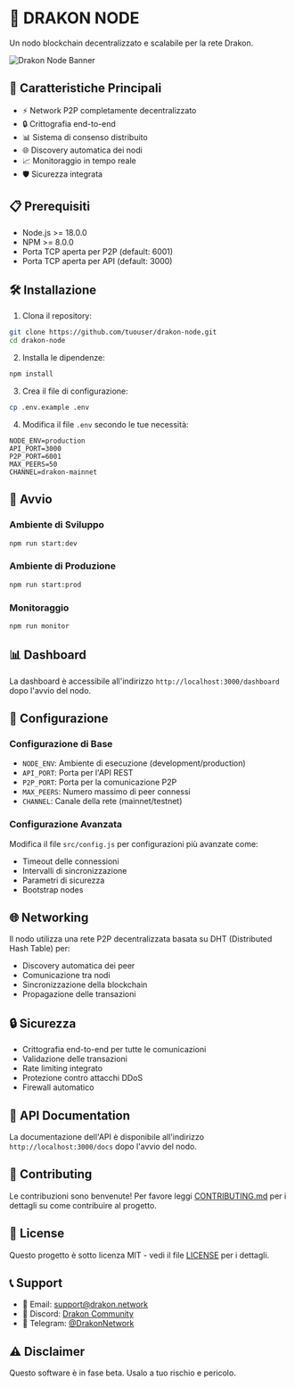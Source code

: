 # 🔗 DRAKON NODE

Un nodo blockchain decentralizzato e scalabile per la rete Drakon.

![Drakon Node Banner](docs/banner.png)

## 🚀 Caratteristiche Principali

- ⚡ Network P2P completamente decentralizzato
- 🔒 Crittografia end-to-end
- 📊 Sistema di consenso distribuito
- 🌐 Discovery automatica dei nodi
- 📈 Monitoraggio in tempo reale
- 🛡️ Sicurezza integrata

## 📋 Prerequisiti

- Node.js >= 18.0.0
- NPM >= 8.0.0
- Porta TCP aperta per P2P (default: 6001)
- Porta TCP aperta per API (default: 3000)

## 🛠️ Installazione

1. Clona il repository:

```bash
git clone https://github.com/tuouser/drakon-node.git
cd drakon-node
```

2. Installa le dipendenze:

```bash
npm install
```

3. Crea il file di configurazione:

```bash
cp .env.example .env
```

4. Modifica il file `.env` secondo le tue necessità:

```env
NODE_ENV=production
API_PORT=3000
P2P_PORT=6001
MAX_PEERS=50
CHANNEL=drakon-mainnet
```

## 🚀 Avvio

### Ambiente di Sviluppo

```bash
npm run start:dev
```

### Ambiente di Produzione

```bash
npm run start:prod
```

### Monitoraggio

```bash
npm run monitor
```

## 📊 Dashboard

La dashboard è accessibile all'indirizzo `http://localhost:3000/dashboard` dopo l'avvio del nodo.

## 🔧 Configurazione

### Configurazione di Base

- `NODE_ENV`: Ambiente di esecuzione (development/production)
- `API_PORT`: Porta per l'API REST
- `P2P_PORT`: Porta per la comunicazione P2P
- `MAX_PEERS`: Numero massimo di peer connessi
- `CHANNEL`: Canale della rete (mainnet/testnet)

### Configurazione Avanzata

Modifica il file `src/config.js` per configurazioni più avanzate come:

- Timeout delle connessioni
- Intervalli di sincronizzazione
- Parametri di sicurezza
- Bootstrap nodes

## 🌐 Networking

Il nodo utilizza una rete P2P decentralizzata basata su DHT (Distributed Hash Table) per:

- Discovery automatica dei peer
- Comunicazione tra nodi
- Sincronizzazione della blockchain
- Propagazione delle transazioni

## 🔒 Sicurezza

- Crittografia end-to-end per tutte le comunicazioni
- Validazione delle transazioni
- Rate limiting integrato
- Protezione contro attacchi DDoS
- Firewall automatico

## 📝 API Documentation

La documentazione dell'API è disponibile all'indirizzo `http://localhost:3000/docs` dopo l'avvio del nodo.

## 🤝 Contributing

Le contribuzioni sono benvenute! Per favore leggi [CONTRIBUTING.md](CONTRIBUTING.md) per i dettagli su come contribuire al progetto.

## 📄 License

Questo progetto è sotto licenza MIT - vedi il file [LICENSE](LICENSE) per i dettagli.

## 📞 Support

- 📧 Email: support@drakon.network
- 💬 Discord: [Drakon Community](https://discord.gg/drakon)
- 📱 Telegram: [@DrakonNetwork](https://t.me/DrakonNetwork)

## ⚠️ Disclaimer

Questo software è in fase beta. Usalo a tuo rischio e pericolo.
